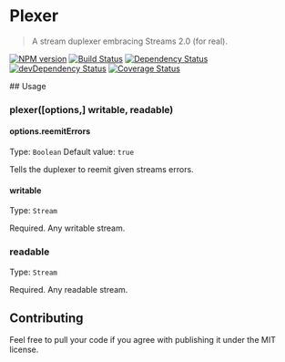 # Plexer
> A stream duplexer embracing Streams 2.0 (for real).

[![NPM version](https://badge.fury.io/js/plexer.png)](https://npmjs.org/package/plexer) [![Build Status](https://travis-ci.org/nfroidure/plexer.png?branch=master)](https://travis-ci.org/nfroidure/plexer) [![Dependency Status](https://david-dm.org/nfroidure/plexer.png)](https://david-dm.org/nfroidure/plexer) [![devDependency Status](https://david-dm.org/nfroidure/plexer/dev-status.png)](https://david-dm.org/nfroidure/plexer#info=devDependencies) [![Coverage Status](https://coveralls.io/repos/nfroidure/plexer/badge.png?branch=master)](https://coveralls.io/r/nfroidure/plexer?branch=master)

## Usage

### plexer([options,] writable, readable)

#### options.reemitErrors
Type: `Boolean`
Default value: `true`

Tells the duplexer to reemit given streams errors.

#### writable
Type: `Stream`

Required. Any writable stream.

### readable
Type: `Stream`

Required. Any readable stream.


## Contributing
Feel free to pull your code if you agree with publishing it under the MIT license.

